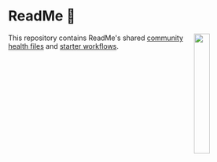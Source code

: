# ReadMe 🦉

<img align="right" width="25%" style="margin-bottom: 2em" src="https://owlbert.io/images/owlberts-png/reading.png.png">

This repository contains ReadMe's shared [community health files](https://docs.github.com/en/communities/setting-up-your-project-for-healthy-contributions/creating-a-default-community-health-file) and [starter workflows](https://docs.github.com/en/actions/using-workflows/creating-starter-workflows-for-your-organization).

